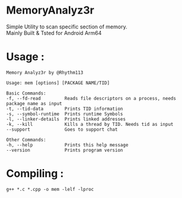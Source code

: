 # MemoryAnalyz3r
Simple Utility to scan specific section of memory.<br> Mainly Built & Tsted for Android Arm64

# Usage : 
```
Memory Analyz3r by @Rhythm113

Usage: mem [options] [PACKAGE NAME/TID]

Basic Commands:
-f, --fd-read         Reads file descriptors on a process, needs package name as input
-t, --tid-data        Prints TID information
-s, --symbol-runtime  Prints runtime Symbols
-l, --linker-details  Prints linked addresses
-k, --kill            Kills a thread by TID. Needs tid as input
--support             Goes to support chat

Other Commands:
-h, --help            Prints this help message
--version             Prints program version
```

# Compiling : 
`g++ *.c *.cpp -o mem -lelf -lproc `
